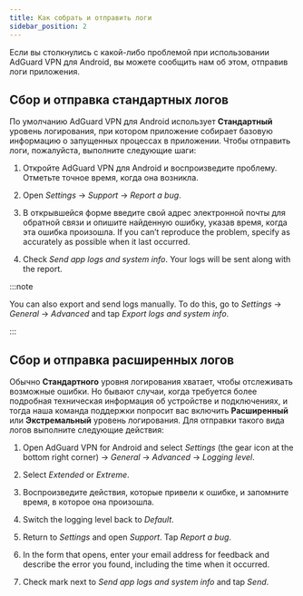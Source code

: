 ```yaml
---
title: Как собрать и отправить логи
sidebar_position: 2
---
```


Если вы столкнулись с какой-либо проблемой при использовании AdGuard VPN для Android, вы можете сообщить нам об этом, отправив логи приложения.

## Сбор и отправка стандартных логов

По умолчанию AdGuard VPN для Android использует **Стандартный** уровень логирования, при котором приложение собирает базовую информацию о запущенных процессах в приложении. Чтобы отправить логи, пожалуйста, выполните следующие шаги:

1. Откройте AdGuard VPN для Android и воспроизведите проблему. Отметьте точное время, когда она возникла.

1. Open *Settings* → *Support* → *Report a bug*.

1. В открывшейся форме введите свой адрес электронной почты для обратной связи и опишите найденную ошибку, указав время, когда эта ошибка произошла. If you can’t reproduce the problem, specify as accurately as possible when it last occurred.

1. Check *Send app logs and system info*. Your logs will be sent along with the report.

:::note

You can also export and send logs manually. To do this, go to *Settings* → *General* → *Advanced* and tap *Export logs and system info*.

:::

## Сбор и отправка расширенных логов

Обычно **Стандартного** уровня логирования хватает, чтобы отслеживать возможные ошибки. Но бывают случаи, когда требуется более подробная техническая информация об устройстве и подключениях, и тогда наша команда поддержки попросит вас включить **Расширенный** или **Экстремальный** уровень логирования. Для отправки такого вида логов выполните следующие действия:

1. Open AdGuard VPN for Android and select *Settings* (the gear icon at the bottom right corner) → *General* → *Advanced* → *Logging level*.

1. Select *Extended* or *Extreme*.

1. Воспроизведите действия, которые привели к ошибке, и запомните время, в которое она произошла.

1. Switch the logging level back to *Default*.

1. Return to *Settings* and open *Support*. Tap *Report a bug*.

1. In the form that opens, enter your email address for feedback and describe the error you found, including the time when it occurred.

1. Check mark next to *Send app logs and system info* and tap *Send*.
